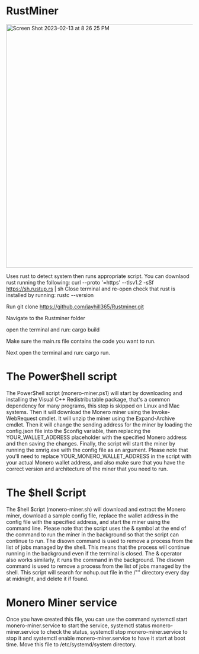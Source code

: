 # RustMiner

<img width="656" alt="Screen Shot 2023-02-13 at 8 26 25 PM" src="https://user-images.githubusercontent.com/19259608/218639285-bc4e7f9e-1efa-491e-9b4a-a6474bd24f63.png">


Uses rust to detect system then runs appropriate script. 
You can downlaod rust running the following:
curl --proto '=https' --tlsv1.2 -sSf https://sh.rustup.rs | sh
Close terminal and re-open 
check that rust is installed by running: rustc --version

Run git clone https://github.com/jayhill365/Rustminer.git

Navigate to the Rustminer folder 

open the terminal and run: cargo build 

Make sure the main.rs file contains the code you want to run. 

Next open the terminal and run: cargo run. 







# The Power$hell script

The Power$hell script (monero-miner.ps1)
will start by downloading and installing the Visual C++ Redistributable package, that's a common dependency for many programs, this step is skipped on Linux and Mac systems. Then it will download the Monero miner using the Invoke-WebRequest cmdlet. It will unzip the miner using the Expand-Archive cmdlet. Then it will change the sending address for the miner by loading the config.json file into the $config variable, then replacing the YOUR_WALLET_ADDRESS placeholder with the specified Monero address and then saving the changes. Finally, the script will start the miner by running the xmrig.exe with the config file as an argument. Please note that you'll need to replace YOUR_MONERO_WALLET_ADDRESS in the script with your actual Monero wallet address, and also make sure that you have the correct version and architecture of the miner that you need to run. 

# The $hell $cript 

The $hell $cript (monero-miner.sh)
will download and extract the Monero miner, download a sample config file, replace the wallet address in the config file with the specified address, and start the miner using the command line. Please note that the script uses the & symbol at the end of the command to run the miner in the background so that the script can continue to run. The disown command is used to remove a process from the list of jobs managed by the shell. This means that the process will continue running in the background even if the terminal is closed. The & operator also works similarly, it runs the command in the background. The disown command is used to remove a process from the list of jobs managed by the shell. This script will search for nohup.out file in the /"" directory every day at midnight, and delete it if found.

# Monero Miner service
Once you have created this file, you can use the command systemctl start monero-miner.service to start the service, systemctl status monero-miner.service to check the status, systemctl stop monero-miner.service to stop it and systemctl enable monero-miner.service to have it start at boot time. Move this file to /etc/systemd/system directory.

